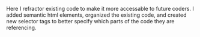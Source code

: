 Here I refractor existing code to make it more accessable to future coders. I added semantic html elements, organized the existing code, and created new selector tags to better specify which parts of the code they are referencing.